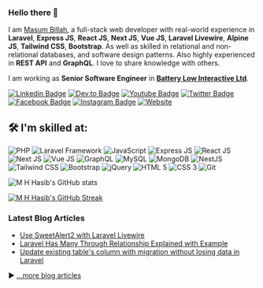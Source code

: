 ### Hello there 👋


I am [Masum Billah](https://masumbillah.github.io/portfolio), a full-stack web developer with real-world experience in **Laravel**, **Express JS**, **React JS**, **Next JS**, **Vue JS**, **Laravel Livewire**, **Alpine JS**, **Tailwind CSS**, **Bootstrap**. As well as skilled in relational and non-relational databases, and software design patterns. Also highly experienced in **REST API** and **GraphQL**. I love to share knowledge with others.

I am working as **Senior Software Engineer** in [**Battery Low Interactive Ltd**](https://batterylowinteractive.com/).


[![Linkedin Badge](https://img.shields.io/badge/mbillah-0077B5?style=for-the-badge&logo=linkedin&logoColor=white&link=https://www.linkedin.com/in/mbillah-cse/)](https://www.linkedin.com/in/mbillah-cse/)
[![Dev.to Badge](https://img.shields.io/badge/Masum%20Billah-0A0A0A?style=for-the-badge&logo=devdotto&logoColor=white&link=https://dev.to/masumbillah/)](https://dev.to/masumbillah)
[![Youtube Badge](https://img.shields.io/badge/Masum%20Billah-FF0000?style=for-the-badge&logo=youtube&logoColor=white&link=https://www.youtube.com/masumbillahcse)](https://www.youtube.com/masumbillahcse)
[![Twitter Badge](https://img.shields.io/badge/mahmudulhsn-1DA1F2?style=for-the-badge&logo=twitter&logoColor=white&link=https://twitter.com/mahmudulhsn/)](https://twitter.com/mahmudulhsn/)
[![Facebook Badge](https://img.shields.io/badge/M%20Billah-1877F2?style=for-the-badge&logo=facebook&logoColor=white&link=https://www.facebook.com/mbillah.cse/)](https://www.facebook.com/mbillah.cse/)
[![Instagram Badge](https://img.shields.io/badge/Masum%20Billah-E4405F?style=for-the-badge&logo=instagram&logoColor=white&link=https://instagram.com/masumbillah.cse/)](https://instagram.com/masumbillah.cse)
[![Website](https://img.shields.io/badge/website-000000?style=for-the-badge&logo=About.me&logoColor=white&link=https://masumbillah.github.io/portfolio/)](https://masumbillah.github.io/portfolio)

## 🛠️ I'm skilled at:

![PHP](https://img.shields.io/badge/PHP-777BB4?style=for-the-badge&logo=php&logoColor=white)
![Laravel Framework](https://img.shields.io/badge/Laravel-FF2D20?style=for-the-badge&logo=laravel&logoColor=white)
![JavaScript](https://img.shields.io/badge/javascript-%23323330.svg?style=for-the-badge&logo=javascript&logoColor=%23F7DF1E)
![Express JS](https://img.shields.io/badge/Express.js-404D59?style=for-the-badge)
![React JS](https://img.shields.io/badge/ReactJs-61DAFB?logo=react&logoColor=white&style=for-the-badge)
![Next JS](https://img.shields.io/badge/next.js-000000?style=for-the-badge&logo=nextdotjs&logoColor=white)
![Vue JS](https://img.shields.io/badge/Vue.js-35495E?style=for-the-badge&logo=vue.js&logoColor=4FC08D)
![GraphQL](https://img.shields.io/badge/-GraphQL-E10098?style=for-the-badge&logo=graphql&logoColor=white)
![MySQL](https://img.shields.io/badge/mysql-%2300f.svg?style=for-the-badge&logo=mysql&logoColor=white)
![MongoDB](https://img.shields.io/badge/MongoDB-%234ea94b.svg?style=for-the-badge&logo=mongodb&logoColor=white)
![NestJS](https://img.shields.io/badge/nestjs-%23E0234E.svg?style=for-the-badge&logo=nestjs&logoColor=white)
![Tailwind CSS](https://img.shields.io/badge/Tailwind_CSS-38B2AC?style=for-the-badge&logo=tailwind-css&logoColor=white)
![Bootstrap](https://img.shields.io/badge/Bootstrap-563D7C?style=for-the-badge&logo=bootstrap&logoColor=white)
![jQuery](https://img.shields.io/badge/jquery-%230769AD.svg?style=for-the-badge&logo=jquery&logoColor=white)
![HTML 5](https://img.shields.io/badge/HTML5-E34F26?style=for-the-badge&logo=html5&logoColor=white)
![CSS 3](https://img.shields.io/badge/CSS3-1572B6?style=for-the-badge&logo=css3&logoColor=white)
![Git](https://img.shields.io/badge/GIT-E44C30?style=for-the-badge&logo=git&logoColor=white)

![M H Hasib's GitHub stats](https://github-readme-stats.vercel.app/api?username=masumbillah&show_icons=true&theme=radical)

[![M H Hasib's GitHub Streak](https://streak-stats.demolab.com?user=masumbillah&theme=radical)](https://git.io/streak-stats)


### Latest Blog Articles
<!-- BLOG-POST-LIST:START -->
- [Use SweetAlert2 with Laravel Livewire](https://dev.to/mahmudulhsn/use-sweetalert2-with-laravel-livewire-49ij)
- [Laravel Has Many Through Relationship Explained with Example](https://dev.to/mahmudulhsn/laravel-has-many-through-relationship-explained-with-example-22p4)
- [Update existing table&#39;s column with migration without losing data in Laravel](https://dev.to/mahmudulhsn/update-existing-table-with-migration-without-losing-in-data-in-laravel-fb1)
<!-- BLOG-POST-LIST:END -->

▶ [...more blog articles](https://dev.to/mahmudulhsn/)
